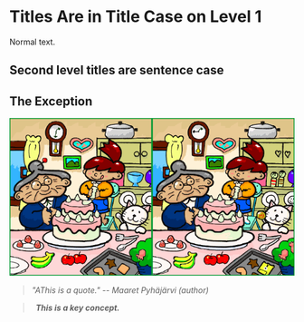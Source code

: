 # Titles Are in Title Case on Level 1

Normal text.


## Second level titles are sentence case
## The Exception

![Image Title](images/Spot_the_difference.png)


> *"AThis is a quote." -- Maaret Pyhäjärvi (author)*


> **&nbsp; *This is a key concept.* &nbsp;**  
